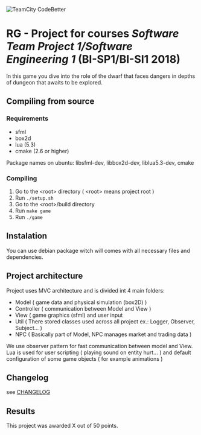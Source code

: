![TeamCity CodeBetter](https://img.shields.io/teamcity/codebetter/bt428.svg)<br/>
# RG - Project for courses _Software Team Project 1/Software Engineering 1_ (BI-SP1/BI-SI1 2018)
In this game you dive into the role of the dwarf that faces dangers in depths of dungeon that awaits to be explored.

## Compiling from source

### Requirements
* sfml
* box2d
* lua (5.3)
* cmake (2.6 or higher)

Package names on ubuntu: libsfml-dev, libbox2d-dev, liblua5.3-dev, cmake

### Compiling

1. Go to the &lt;root&gt; directory ( &lt;root&gt; means project root )
2. Run ``./setup.sh``
3. Go to the &lt;root&gt;/build directory
4. Run ``make game``
3. Run ``./game``

## Instalation

You can use debian package witch will comes with all necessary files and dependencies.

## Project architecture

Project uses MVC architecture and is divided int 4 main folders:
* Model         ( game data and physical simulation (box2D) )
* Controller    ( communication between Model and View )
* View          ( game graphics (sfml) and user input 
* Util          ( There stored classes used across all project ex.: Logger, Observer, Subject... )
* NPC           ( Basically part of Model, NPC manages market and trading data )

We use observer pattern for fast communication between model and View.
Lua is used for user scripting ( playing sound on entity hurt... ) and default configuration of some game objects ( for example animations )

## Changelog

see [CHANGELOG](CHANGELOG.md)

## Results
This project was awarded X out of 50 points.
